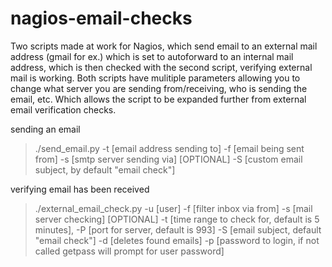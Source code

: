 # nagios-email-checks
Two scripts made at work for Nagios, which send email to an external mail address (gmail for ex.) which is set to autoforward to an internal mail address, which is then checked with the second script, verifying external mail is working. Both scripts have mulitiple parameters allowing you to change what server you are sending from/receiving, who is sending the email, etc. Which allows the script to be expanded further from external email verification checks.

sending an email
> ./send_email.py -t [email address sending to] -f [email being sent from] -s [smtp server sending via] [OPTIONAL] -S [custom email subject, by default "email check"]

verifying email has been received 
> ./external_email_check.py -u [user] -f [filter inbox via from] -s [mail server checking] [OPTIONAL] -t [time range to check for, default is 5 minutes], -P [port for server, default is 993] -S [email subject, default "email check"] -d [deletes found emails] -p [password to login, if not called getpass will prompt for user password]
